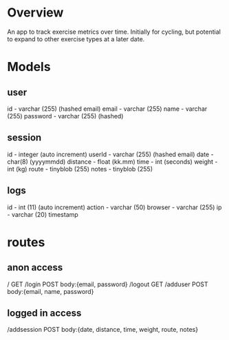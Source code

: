 # Overview

An app to track exercise metrics over time. Initially for cycling, but potential to expand to other exercise types at a later date.

# Models
## user
id - varchar (255) (hashed email)
email - varchar (255)
name - varchar (255)
password - varchar (255) (hashed)

## session
id - integer (auto increment)
userId - varchar (255) (hashed email)
date - char(8) (yyyymmdd)
distance - float (kk.mm)
time - int (seconds)
weight - int (kg)
route - tinyblob (255)
notes - tinyblob (255)

## logs
id - int (11) (auto increment)
action - varchar (50)
browser - varchar (255)
ip - varchar (20)
timestamp

# routes
## anon access
/         GET 
/login    POST body:{email, password}
/logout   GET
/adduser  POST body:{email, name, password}

## logged in access
/addsession   POST body:{date, distance, time, weight, route, notes}
